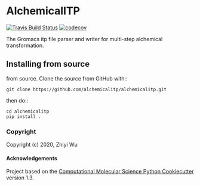 AlchemicalITP
==============================
[//]: # (Badges)
[![Travis Build Status](https://travis-ci.com/xiki-tempula/AlchemicalITP.svg?branch=master)](https://travis-ci.com/xiki-tempula/AlchemicalITP)
[![codecov](https://codecov.io/gh/xiki-tempula/AlchemicalITP/branch/master/graph/badge.svg)](https://codecov.io/gh/xiki-tempula/AlchemicalITP/branch/master)


The Gromacs itp file parser and writer for multi-step alchemical transformation.

Installing from source
----------------------

from source. Clone the source from GitHub with::

    git clone https://github.com/alchemicalitp/alchemicalitp.git

then do::

    cd alchemicalitp
    pip install .

### Copyright

Copyright (c) 2020, Zhiyi Wu


#### Acknowledgements

Project based on the
[Computational Molecular Science Python Cookiecutter](https://github.com/molssi/cookiecutter-cms) version 1.3.
